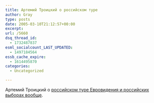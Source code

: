 ```yaml
---
title: Артемий Троицкий о российском туре
author: Gray
type: posts
date: 2005-03-10T21:12:57+00:00
excerpt:
url: /5660
dsq_thread_id:
  - 1732487837
esml_socialcount_LAST_UPDATED:
  - 1497184564
essb_cache_expire:
  - 1614495870
categories:
  - Uncategorized

---
```








Артемий Троицкий о <a href="http://www.diversant-daily.ru/index.html?id=22269" target="_blank">российском туре Евровидения и российских выборах вообще</a>.